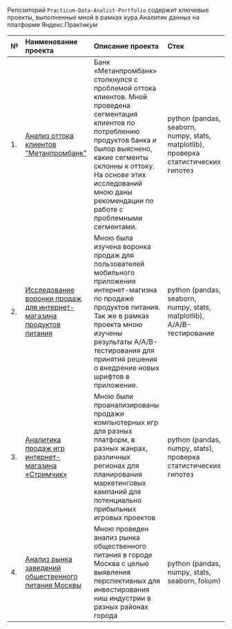 Репозиторий `Practicum-Data-Analist-Portfolio` содержит ключевые проекты, выполненные мной в рамках кура Аналитик данных на платформе Яндекс.Практикум

| №  | Наименование проекта  | Описание проекта | Стек |
|:-- |:----------------------|:--------------------------------------------------------------|:---------------------------------------------|
| 1. |[Анализ оттока клиентов "Метанпромбанк"](https://github.com/mrasnyuk/Practicum-Data-Analist-Portfolio/tree/main/1.%20metanprombank)|Банк «Метанпромбанк» столкнулся с проблемой оттока клиентов. Мной проведена сегментация клиентов по потреблению продуктов банка и былор выяснено, какие сегменты склонны к оттоку. На основе этих исследований мною даны рекомендации по работе с проблемными сегментами.|python (pandas, seaborn, numpy, stats, matplotlib), проверка статистических гипотез|
| 2. |[Исследование воронки продаж для интернет-магазина продуктов питания](https://github.com/mrasnyuk/Practicum-Data-Analist-Portfolio/blob/main/aab_foodstuff)|Мною была изучена воронка продаж для пользователей мобильного приложения интернет-магизна по продаже продуктов питания. Так же в рамках проекта мною изучены результаты А/А/В-тестирования для принятия решения о внедрение новых шрифтов в приложение.|python (pandas, seaborn, numpy, stats, matplotlib), A/A/B-тестирование|
| 3. |[Аналитика продаж игр интернет-магазина «Стримчик»](https://github.com/mrasnyuk/Practicum-Data-Analist-Portfolio/blob/main/streamchik)|Мною были проанализированы продажи компьютерных игр для разных платформ, в разных жанрах, различных регионах для планирования маркетинговых кампаний для потенциально прибыльных игровых проектов|python (pandas, numpy, stats), проверка статистических гипотез|
| 4. |[Анализ рынка заведений общественного питания Москвы](https://github.com/mrasnyuk/Practicum-Data-Analist-Portfolio/blob/main/public_food)|Мною проведен анализ рынка общественного питания в городе Москва с целью выявления перспективных для инвестирования ниш индустрии в разных районах города|python (pandas, numpy, stats, seaborn, folium)|
